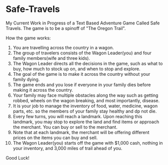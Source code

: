 # Safe-Travels
My Current Work in Progress of a Text Based Adventure Game Called Safe Travels.
The game is to be a spinoff of "The Oregon Trail".

How the game works:
  1. You are travelling across the country in a wagon.
  2. The group of travelers consists of the Wagon Leader(you) and four family members(wife and three kids).
  3. The Wagon Leader directs all the decisions in the game, such as what to buy, how much to stock up on, and when to stop and         explore.
  4. The goal of the game is to make it across the country without your family dying.
  5. The game ends and you lose if everyone in your family dies before making it across the country.
  6. Your family may face multiple obstacles along the way such as getting robbed, wheels on the wagon breaking, and most importantly, disease.
  7. It is your job to manage the inventory of food, water, medicine, wagon parts, etc. so the members of your family stay healthy and dp not die.
  8. Every few turns, you will reach a landmark. Upon reaching this landmark, you may stop to explore the land and find items or approach the merchant. You can buy or sell to the merchant.
  9. Note that at each landmark, the merchant will be offering different prices on the items you can buy and sell.
  10. The Wagon Leader(you) starts off the game with $1,000 cash, nothing in your inventory, and 3,000 miles of trail ahead of you.
  
  
  Good Luck!
